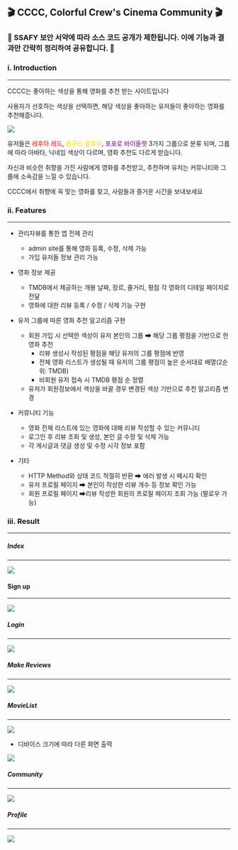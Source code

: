 ## 🎬 CCCC, Colorful Crew's Cinema Community 🎬



### 📌 SSAFY 보안 서약에 따라 소스 코드 공개가 제한됩니다. 이에 기능과 결과만 간략히 정리하여 공유합니다. 📌





### ⅰ. Introduction

---



CCCC는 좋아하는 색상을 통해 영화를 추천 받는 사이트입니다

사용자가 선호하는 색상을 선택하면, 해당 색상을 좋아하는 유저들이 좋아하는 영화를 추천해줍니다.

![](./img/colors.png)

유저들은 <span style="color:red">레후아 레드</span>, <span style="color:gold">몽구스 옐로우</span>, <span style="color:Purple">포포로 바이올렛</span> 3가지 그룹으로 분류 되며, 그룹에 따라 아바타, 닉네임 색상이 다르며, 영화 추천도 다르게 받습니다.

자신과 비슷한 취향을 가진 사람에게 영화를 추천받고, 추천하며 유저는 커뮤니티와 그룹에 소속감을 느낄 수 있습니다.

CCCC에서 취향에 꼭 맞는 영화를 찾고, 사람들과 즐거운 시간을 보내보세요



### ⅱ. Features

---

- 관리자뷰를 통한 앱 전체 관리
  - admin site를 통해 영화 등록, 수정, 삭제 가능
  - 가입 유저들 정보 관리 가능
- 영화 정보 제공
  -  TMDB에서 제공하는 개봉 날짜, 장르, 줄거리, 평점 각 영화의 디테일 페이지로 전달
  -  영화에 대한 리뷰 등록 / 수정 / 삭제 기능 구현
- 유저 그룹에 따른 영화 추천 알고리즘 구현
  - 회원 가입 시 선택한 색상이 유저 본인의 그룹 ➡ 해당 그룹 평점을 기반으로 한 영화 추천
    - 리뷰 생성시 작성된 평점을 해당 유저의 그룹 평점에 반영
    - 전체 영화 리스트가 생성될 때 유저의 그룹 평점이 높은 순서대로 배열(2순위: TMDB)
    - 비회원 유저 접속 시 TMDB 평점 순 정렬
  - 유저가 회원정보에서 색상을 바꿀 경우 변경된 색상 기반으로 추천 알고리즘 변경
- 커뮤니티 기능
  - 영화 전체 리스트에 있는 영화에 대해 리뷰 작성할 수 있는 커뮤니티
  - 로그인 후 리뷰 조회 및 생성, 본인 글 수정 및 삭제 가능
  - 각 게시글과 댓글 생성 및 수정 시각 정보 포함

- 기타
  - HTTP Method와 상태 코드 적절히 반환  ➡ 에러 발생 시 메시지 확인
  - 유저 프로필 페이지  ➡ 본인이 작성한 리뷰 개수 등 정보 확인 가능
  - 회원 프로필 페이지 ➡리뷰 작성한 회원의 프로필 페이지 조회 가능 (팔로우 가능)





### iii. Result

---

##### Index

---

![](./img/index.png)



#### Sign up

---

![](./img/signup.png)



 ##### Login

---

![](./img/login.png)

##### Make Reviews

---

![](./img/makereviews.png)





##### MovieList

---

![](./img/diffmovies.gif)



* 디바이스 크기에 따라 다른 화면 출력

![](./img/sample.gif)





##### Community

---

![](./img/commu.gif)



##### Profile

---

![](./img/profile.gif)

